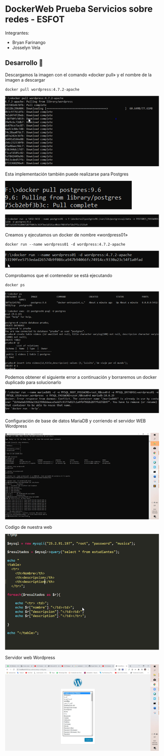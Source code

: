 # DockerWeb Prueba Servicios sobre redes - ESFOT
Integrantes:  
* Bryan Farinango
* Josselyn Vela
## Desarrollo 🚀
Descargamos la imagen con el comando «docker pull» y el nombre de la imagen a descargar
```
docker pull wordpress:4.7.2-apache
```

![](https://github.com/Bryan-Farinango/dockerWeb/blob/master/assets/w5.png)

Esta implementación también puede realizarse para Postgres

![](https://github.com/Bryan-Farinango/dockerWeb/blob/master/assets/w1.png)

![](https://github.com/Bryan-Farinango/dockerWeb/blob/master/assets/w2.png)

Creamos y ejecutamos un docker de nombre «wordpress01»
```
docker run --name wordpress01 -d wordpress:4.7.2-apache
```

![](https://github.com/Bryan-Farinango/dockerWeb/blob/master/assets/w6.png)

Comprobamos que el contenedor se está ejecutando
```
docker ps
```
![](https://github.com/Bryan-Farinango/dockerWeb/blob/master/assets/w4.png)

Podemos obtener el siguiente error a continuación y borraremos un docker duplicado para solucionarlo

![](https://github.com/Bryan-Farinango/dockerWeb/blob/master/assets/p2.png)

Configuración de base de datos MariaDB y corriendo el servidor WEB Wordpress


![](https://github.com/Bryan-Farinango/dockerWeb/blob/master/assets/p3.png)

Codigo de nuestra web

![](https://github.com/Bryan-Farinango/dockerWeb/blob/master/assets/w7.png)

Servidor web Wordpress

![](https://github.com/Bryan-Farinango/dockerWeb/blob/master/assets/p4.png)





   
